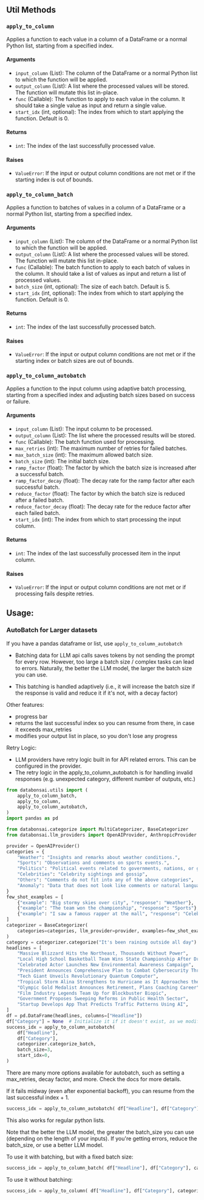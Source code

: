 ## Util Methods

### `apply_to_column`

Applies a function to each value in a column of a DataFrame or a normal Python
list, starting from a specified index.

#### Arguments

-   `input_column` (List): The column of the DataFrame or a normal Python list
    to which the function will be applied.
-   `output_column` (List): A list where the processed values will be stored.
    The function will mutate this list in-place.
-   `func` (Callable): The function to apply to each value in the column. It
    should take a single value as input and return a single value.
-   `start_idx` (int, optional): The index from which to start applying the
    function. Default is 0.

#### Returns

-   `int`: The index of the last successfully processed value.

#### Raises

-   `ValueError`: If the input or output column conditions are not met or if the
    starting index is out of bounds.

### `apply_to_column_batch`

Applies a function to batches of values in a column of a DataFrame or a normal
Python list, starting from a specified index.

#### Arguments

-   `input_column` (List): The column of the DataFrame or a normal Python list
    to which the function will be applied.
-   `output_column` (List): A list where the processed values will be stored.
    The function will mutate this list in-place.
-   `func` (Callable): The batch function to apply to each batch of values in
    the column. It should take a list of values as input and return a list of
    processed values.
-   `batch_size` (int, optional): The size of each batch. Default is 5.
-   `start_idx` (int, optional): The index from which to start applying the
    function. Default is 0.

#### Returns

-   `int`: The index of the last successfully processed batch.

#### Raises

-   `ValueError`: If the input or output column conditions are not met or if the
    starting index or batch sizes are out of bounds.

### `apply_to_column_autobatch`

Applies a function to the input column using adaptive batch processing, starting
from a specified index and adjusting batch sizes based on success or failure.

#### Arguments

-   `input_column` (List): The input column to be processed.
-   `output_column` (List): The list where the processed results will be stored.
-   `func` (Callable): The batch function used for processing.
-   `max_retries` (int): The maximum number of retries for failed batches.
-   `max_batch_size` (int): The maximum allowed batch size.
-   `batch_size` (int): The initial batch size.
-   `ramp_factor` (float): The factor by which the batch size is increased after
    a successful batch.
-   `ramp_factor_decay` (float): The decay rate for the ramp factor after each
    successful batch.
-   `reduce_factor` (float): The factor by which the batch size is reduced after
    a failed batch.
-   `reduce_factor_decay` (float): The decay rate for the reduce factor after
    each failed batch.
-   `start_idx` (int): The index from which to start processing the input
    column.

#### Returns

-   `int`: The index of the last successfully processed item in the input
    column.

#### Raises

-   `ValueError`: If the input or output column conditions are not met or if
    processing fails despite retries.

## Usage:

### AutoBatch for Larger datasets

If you have a pandas dataframe or list, use `apply_to_column_autobatch`

-   Batching data for LLM api calls saves tokens by not sending the prompt for
    every row. However, too large a batch size / complex tasks can lead to
    errors. Naturally, the better the LLM model, the larger the batch size you
    can use.

-   This batching is handled adaptively (i.e., it will increase the batch size
    if the response is valid and reduce it if it's not, with a decay factor)

Other features:

-   progress bar
-   returns the last successful index so you can resume from there, in case it
    exceeds max_retries
-   modifies your output list in place, so you don't lose any progress

Retry Logic:

-   LLM providers have retry logic built in for API related errors. This can be
    configured in the provider.
-   The retry logic in the apply_to_column_autobatch is for handling invalid
    responses (e.g. unexpected category, different number of outputs, etc.)

```python
from databonsai.utils import (
    apply_to_column_batch,
    apply_to_column,
    apply_to_column_autobatch,
)
import pandas as pd

from databonsai.categorize import MultiCategorizer, BaseCategorizer
from databonsai.llm_providers import OpenAIProvider, AnthropicProvider

provider = OpenAIProvider()
categories = {
    "Weather": "Insights and remarks about weather conditions.",
    "Sports": "Observations and comments on sports events.",
    "Politics": "Political events related to governments, nations, or geopolitical issues.",
    "Celebrities": "Celebrity sightings and gossip",
    "Others": "Comments do not fit into any of the above categories",
    "Anomaly": "Data that does not look like comments or natural language",
}
few_shot_examples = [
    {"example": "Big stormy skies over city", "response": "Weather"},
    {"example": "The team won the championship", "response": "Sports"},
    {"example": "I saw a famous rapper at the mall", "response": "Celebrities"},
]
categorizer = BaseCategorizer(
    categories=categories, llm_provider=provider, examples=few_shot_examples
)
category = categorizer.categorize("It's been raining outside all day")
headlines = [
    "Massive Blizzard Hits the Northeast, Thousands Without Power",
    "Local High School Basketball Team Wins State Championship After Dramatic Final",
    "Celebrated Actor Launches New Environmental Awareness Campaign",
    "President Announces Comprehensive Plan to Combat Cybersecurity Threats",
    "Tech Giant Unveils Revolutionary Quantum Computer",
    "Tropical Storm Alina Strengthens to Hurricane as It Approaches the Coast",
    "Olympic Gold Medalist Announces Retirement, Plans Coaching Career",
    "Film Industry Legends Team Up for Blockbuster Biopic",
    "Government Proposes Sweeping Reforms in Public Health Sector",
    "Startup Develops App That Predicts Traffic Patterns Using AI",
]
df = pd.DataFrame(headlines, columns=["Headline"])
df["Category"] = None  # Initialize it if it doesn't exist, as we modify it in place
success_idx = apply_to_column_autobatch(
    df["Headline"],
    df["Category"],
    categorizer.categorize_batch,
    batch_size=3,
    start_idx=0,
)
```

There are many more options available for autobatch, such as setting a
max_retries, decay factor, and more. Check the docs for more details.

If it fails midway (even after exponential backoff), you can resume from the
last successful index + 1.

```python
success_idx = apply_to_column_autobatch( df["Headline"], df["Category"], categorizer.categorize_batch, batch_size=10, start_idx=success_idx+1)
```

This also works for regular python lists.

Note that the better the LLM model, the greater the batch_size you can use
(depending on the length of your inputs). If you're getting errors, reduce the
batch_size, or use a better LLM model.

To use it with batching, but with a fixed batch size:

```python
success_idx = apply_to_column_batch( df["Headline"], df["Category"], categorizer.categorize_batch, batch_size=3, start_idx=0)
```

To use it without batching:

```python
success_idx = apply_to_column( df["Headline"], df["Category"], categorizer.categorize)
```

